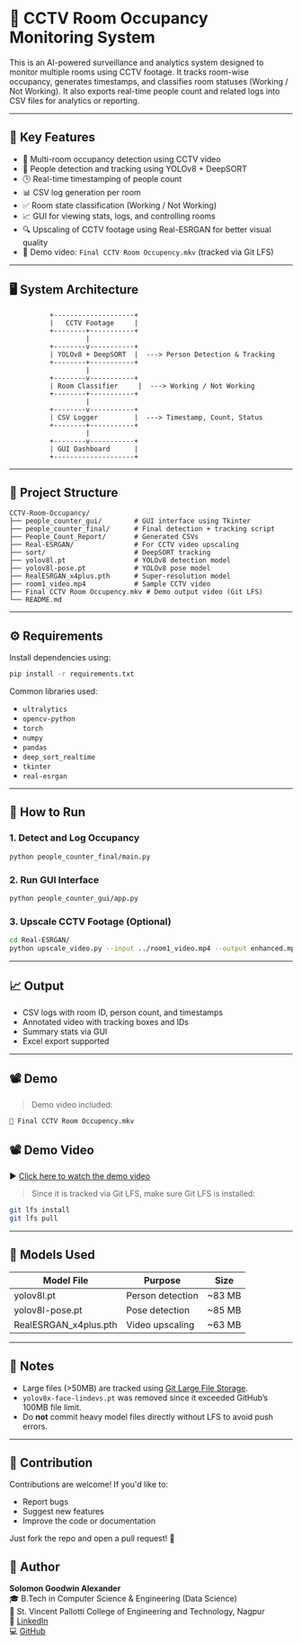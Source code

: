 # 🧠 CCTV Room Occupancy Monitoring System

This is an AI-powered surveillance and analytics system designed to monitor multiple rooms using CCTV footage. It tracks room-wise occupancy, generates timestamps, and classifies room statuses (Working / Not Working). It also exports real-time people count and related logs into CSV files for analytics or reporting.

---

## 📌 Key Features

- 🎥 Multi-room occupancy detection using CCTV video
- 🧍 People detection and tracking using YOLOv8 + DeepSORT
- 🕒 Real-time timestamping of people count
- 📊 CSV log generation per room
- ✅ Room state classification (Working / Not Working)
- 📈 GUI for viewing stats, logs, and controlling rooms
- 🔍 Upscaling of CCTV footage using Real-ESRGAN for better visual quality
- 📁 Demo video: `Final CCTV Room Occupency.mkv` (tracked via Git LFS)

---

## 🖥️ System Architecture

```
          +--------------------+
          |   CCTV Footage     |
          +--------+-----------+
                   |
          +--------v-----------+
          | YOLOv8 + DeepSORT  |  ---> Person Detection & Tracking
          +--------+-----------+
                   |
          +--------v-----------+
          | Room Classifier     |  ---> Working / Not Working
          +--------+-----------+
                   |
          +--------v-----------+
          | CSV Logger         |  ---> Timestamp, Count, Status
          +--------+-----------+
                   |
          +--------v-----------+
          | GUI Dashboard      |
          +--------------------+
```

---

## 📂 Project Structure

```
CCTV-Room-Occupancy/
├── people_counter_gui/        # GUI interface using Tkinter
├── people_counter_final/      # Final detection + tracking script
├── People_Count_Report/       # Generated CSVs
├── Real-ESRGAN/               # For CCTV video upscaling
├── sort/                      # DeepSORT tracking
├── yolov8l.pt                 # YOLOv8 detection model
├── yolov8l-pose.pt            # YOLOv8 pose model
├── RealESRGAN_x4plus.pth      # Super-resolution model
├── room1_video.mp4            # Sample CCTV video
├── Final CCTV Room Occupency.mkv # Demo output video (Git LFS)
└── README.md
```

---

## ⚙️ Requirements

Install dependencies using:

```bash
pip install -r requirements.txt
```

Common libraries used:

- `ultralytics`
- `opencv-python`
- `torch`
- `numpy`
- `pandas`
- `deep_sort_realtime`
- `tkinter`
- `real-esrgan`

---

## 🧪 How to Run

### 1. Detect and Log Occupancy
```bash
python people_counter_final/main.py
```

### 2. Run GUI Interface
```bash
python people_counter_gui/app.py
```

### 3. Upscale CCTV Footage (Optional)
```bash
cd Real-ESRGAN/
python upscale_video.py --input ../room1_video.mp4 --output enhanced.mp4
```

---

## 📈 Output

- CSV logs with room ID, person count, and timestamps
- Annotated video with tracking boxes and IDs
- Summary stats via GUI
- Excel export supported

---

## 📽️ Demo

> Demo video included:

```
📁 Final CCTV Room Occupency.mkv

```
## 📽️ Demo Video

▶️ [Click here to watch the demo video](https://github.com/Solomon-Alexander1/CCTV-Room-Occupancy/blob/master/Final%20CCTV%20Room%20Occupency.mkv)

> Since it is tracked via Git LFS, make sure Git LFS is installed:

```bash
git lfs install
git lfs pull
```

---

## 🧠 Models Used

| Model File              | Purpose              | Size       |
|-------------------------|----------------------|------------|
| yolov8l.pt              | Person detection     | ~83 MB     |
| yolov8l-pose.pt         | Pose detection       | ~85 MB     |
| RealESRGAN_x4plus.pth   | Video upscaling      | ~63 MB     |

---

## 🧹 Notes

- Large files (>50MB) are tracked using [Git Large File Storage](https://git-lfs.github.com).
- `yolov8x-face-lindevs.pt` was removed since it exceeded GitHub’s 100MB file limit.
- Do **not** commit heavy model files directly without LFS to avoid push errors.

---

## 🤝 Contribution

Contributions are welcome! If you'd like to:

- Report bugs
- Suggest new features
- Improve the code or documentation

Just fork the repo and open a pull request! 🙌



## 👤 Author

**Solomon Goodwin Alexander**  
🎓 B.Tech in Computer Science & Engineering (Data Science)  
🏫 St. Vincent Pallotti College of Engineering and Technology, Nagpur  
🔗 [LinkedIn](https://www.linkedin.com/in/solomon-alexander-184733170/)  
💻 [GitHub](https://github.com/Solomon-Alexander1)

